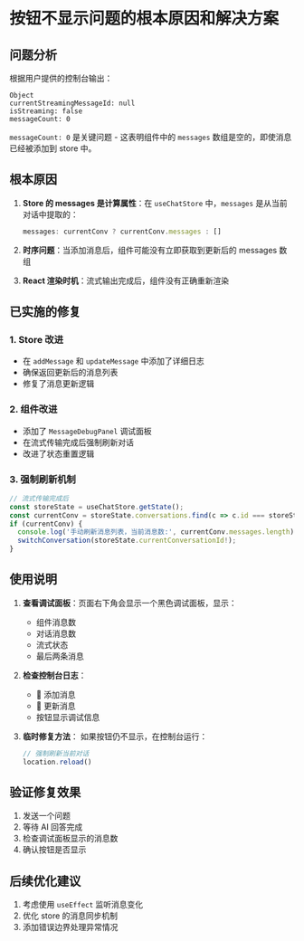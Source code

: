 # 按钮不显示问题的根本原因和解决方案

## 问题分析

根据用户提供的控制台输出：
```
Object
currentStreamingMessageId: null
isStreaming: false  
messageCount: 0
```

`messageCount: 0` 是关键问题 - 这表明组件中的 `messages` 数组是空的，即使消息已经被添加到 store 中。

## 根本原因

1. **Store 的 messages 是计算属性**：在 `useChatStore` 中，`messages` 是从当前对话中提取的：
   ```typescript
   messages: currentConv ? currentConv.messages : []
   ```

2. **时序问题**：当添加消息后，组件可能没有立即获取到更新后的 messages 数组

3. **React 渲染时机**：流式输出完成后，组件没有正确重新渲染

## 已实施的修复

### 1. Store 改进
- 在 `addMessage` 和 `updateMessage` 中添加了详细日志
- 确保返回更新后的消息列表
- 修复了消息更新逻辑

### 2. 组件改进  
- 添加了 `MessageDebugPanel` 调试面板
- 在流式传输完成后强制刷新对话
- 改进了状态重置逻辑

### 3. 强制刷新机制
```javascript
// 流式传输完成后
const storeState = useChatStore.getState();
const currentConv = storeState.conversations.find(c => c.id === storeState.currentConversationId);
if (currentConv) {
  console.log('手动刷新消息列表，当前消息数:', currentConv.messages.length);
  switchConversation(storeState.currentConversationId!);
}
```

## 使用说明

1. **查看调试面板**：页面右下角会显示一个黑色调试面板，显示：
   - 组件消息数
   - 对话消息数  
   - 流式状态
   - 最后两条消息

2. **检查控制台日志**：
   - 📝 添加消息
   - 🔄 更新消息
   - 按钮显示调试信息

3. **临时修复方法**：
   如果按钮仍不显示，在控制台运行：
   ```javascript
   // 强制刷新当前对话
   location.reload()
   ```

## 验证修复效果

1. 发送一个问题
2. 等待 AI 回答完成
3. 检查调试面板显示的消息数
4. 确认按钮是否显示

## 后续优化建议

1. 考虑使用 `useEffect` 监听消息变化
2. 优化 store 的消息同步机制  
3. 添加错误边界处理异常情况